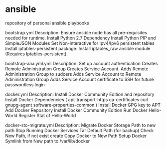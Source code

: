 # ansible
repository of personal ansible playbooks


bootstrap.yml
Description: Ensure ansible node has all pre-requisites needed for runtime.
Install Python 2.7 Dependency
Install Python PIP and SimpleJSON Modules
Set Non-interactive for Ipv4/Ipv6 persistent tables
Install iptables-persistent package.
Install iptables_raw ansible module (Requires Iptables-persistent).

bootstrap-aaa.yml.yml
Description: Set up account authentication
Creates Remote Administration Group 
Creates Service Account.
Adds Remote Administration Group to sudoers
Adds Service Account to Remote Administration Group
Adds Service Account certificate to SSH for future passwordless login

docker.yml
Description: Install Docker Community Edition and repository
Install Docker Dependencies (
   apt-transport-https ca-certificates curl gnupg-agent software-properties-common )
Install Docker GPG key to APT
Add Docker Repository
Install Docker Community Edition
Run Docker Hello-World
Register Stat of Hello-World

docker-sto-migrate.yml
Description: Migrate Docker Storage Path to new path
Stop Running Docker Services
Tar Default Path (for backup)
Check New Path, if not exist create
Copy Docker to New Path
Setup Docker Symlink from New path to /var/lib/docker
